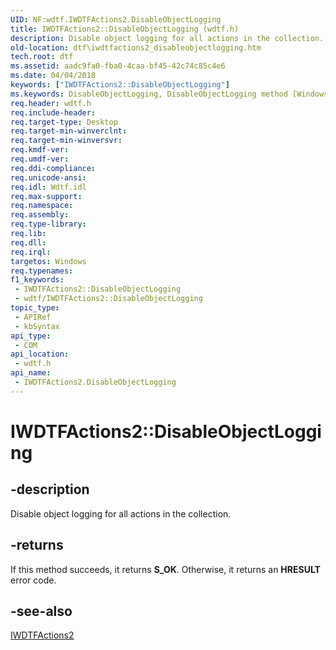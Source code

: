 ```yaml
---
UID: NF:wdtf.IWDTFActions2.DisableObjectLogging
title: IWDTFActions2::DisableObjectLogging (wdtf.h)
description: Disable object logging for all actions in the collection.
old-location: dtf\iwdtfactions2_disableobjectlogging.htm
tech.root: dtf
ms.assetid: aadc9fa0-fba0-4caa-bf45-42c74c85c4e6
ms.date: 04/04/2018
keywords: ["IWDTFActions2::DisableObjectLogging"]
ms.keywords: DisableObjectLogging, DisableObjectLogging method [Windows Device Testing Framework], DisableObjectLogging method [Windows Device Testing Framework],IWDTFActions2 interface, IWDTFActions2 interface [Windows Device Testing Framework],DisableObjectLogging method, IWDTFActions2.DisableObjectLogging, IWDTFActions2::DisableObjectLogging, dtf.iwdtfactions2_disableobjectlogging, wdtf/IWDTFActions2::DisableObjectLogging
req.header: wdtf.h
req.include-header: 
req.target-type: Desktop
req.target-min-winverclnt: 
req.target-min-winversvr: 
req.kmdf-ver: 
req.umdf-ver: 
req.ddi-compliance: 
req.unicode-ansi: 
req.idl: Wdtf.idl
req.max-support: 
req.namespace: 
req.assembly: 
req.type-library: 
req.lib: 
req.dll: 
req.irql: 
targetos: Windows
req.typenames: 
f1_keywords:
 - IWDTFActions2::DisableObjectLogging
 - wdtf/IWDTFActions2::DisableObjectLogging
topic_type:
 - APIRef
 - kbSyntax
api_type:
 - COM
api_location:
 - wdtf.h
api_name:
 - IWDTFActions2.DisableObjectLogging
---
```


# IWDTFActions2::DisableObjectLogging


## -description

Disable object logging for all actions in the collection.

## -returns

If this method succeeds, it returns **S_OK**. Otherwise, it returns an **HRESULT** error code.

## -see-also

<a href="https://docs.microsoft.com/windows-hardware/drivers/ddi/index">IWDTFActions2</a>

